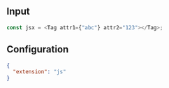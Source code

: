 
## Input
```javascript input
const jsx = <Tag attr1={"abc"} attr2="123"></Tag>;
```

## Configuration
```json configuration
{
  "extension": "js"
}
```
